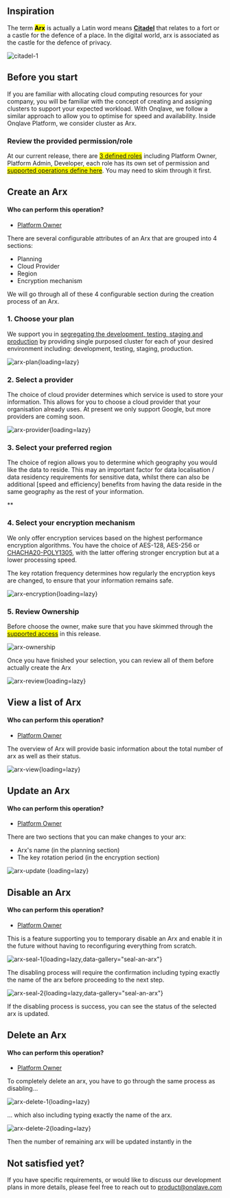 
## **Inspiration**

The term <mark>**Arx**</mark> is actually a Latin word means [**Citadel**](https://en.wikipedia.org/wiki/Arx_(Roman)#:~:text=Arx%20is%20a%20Latin%20word%20meaning%20%22citadel%22.) that relates to a fort or a castle for the defence of a place. In the digital world, arx is associated as the castle for the defence of privacy.

![citadel-1](https://www.macmillandictionaryblog.com/wp-content/uploads/2018/11/14695-810x534.jpg)

## **Before you start**

If you are familiar with allocating cloud computing resources for your company, you will be familiar with the concept of creating and assigning clusters to support your expected workload. With Onqlave, we follow a similar approach to allow you to optimise for speed and availability.
Inside Onqlave Platform, we consider cluster as Arx.

### **Review the provided permission/role**

At our current release, there are <mark>[3 defined roles](../../platform/access.md)</mark> including Platform Owner, Platform Admin, Developer, each role has its own set of permission and <mark>[supported operations define here](../../platform/access.md)</mark>. You may need to skim through it first.

## **Create an Arx**

#### Who can perform this operation?

- [Platform Owner](../../platform/access/#1-platform-owner)

There are several configurable attributes of an Arx that are grouped into 4 sections:

- Planning
- Cloud Provider
- Region
- Encryption mechanism

We will go through all of these 4 configurable section during the creation process of an Arx.

### **1. Choose your plan**

We support you in [segregating the development, testing, staging and production](https://www.isms.online/iso-27002/control-8-31-separation-of-development-test-and-production-environments/#purpose) by providing single purposed cluster for each of your desired environment including: development, testing, staging, production.

![arx-plan](https://t36712295.p.clickup-attachments.com/t36712295/90cb27dd-6df2-427c-b33f-f5c9ca1c943a/arx-2.png){loading=lazy}

### **2. Select a provider**

The choice of cloud provider determines which service is used to store your information. This allows for you to choose a cloud provider that your organisation already uses. At present we only support Google, but more providers are coming soon.

![arx-provider](https://t36712295.p.clickup-attachments.com/t36712295/ef20bef2-a39e-44e5-a005-91b5a0899a01/arx-999.png){loading=lazy}

### **3. Select your preferred region**

The choice of region allows you to determine which geography you would like the data to reside. This may an important factor for data localisation / data residency requirements for sensitive data, whilst there can also be additional [speed and efficiency] benefits from having the data reside in the same geography as the rest of your information.

**
### **4. Select your encryption mechanism**

We only offer encryption services based on the highest performance encryption algorithms. You have the choice of AES-128, AES-256 or [CHACHA20-POLY1305](https://www.rfc-editor.org/rfc/rfc7539), with the latter offering stronger encryption but at a lower processing speed.

The key rotation frequency determines how regularly the encryption keys are changed, to ensure that your information remains safe. 

![arx-encryption](https://t36712295.p.clickup-attachments.com/t36712295/e8b7d50d-8873-40f8-b7e4-2ee8ed343834/arx-2%20(1).png){loading=lazy}

### **5. Review Ownership**

Before choose the owner, make sure that you have skimmed through the <mark>[supported access](../../platform/access)</mark> in this release.

![arx-ownership](https://t36712295.p.clickup-attachments.com/t36712295/14a22a83-1589-4b04-8b18-fb64b6adcafa/arx-2%20(2).png)

Once you have finished your selection, you can review all of them before actually create the Arx

![arx-review](https://t36712295.p.clickup-attachments.com/t36712295/1f331684-23da-419a-9cc0-b56e681de611/arx-2%20(3).png){loading=lazy}

## **View a list of Arx**

#### Who can perform this operation?

- [Platform Owner](../../platform/access/#1-platform-owner)

The overview of Arx will provide basic information about the total number of arx as well as their status.

![arx-view](https://t36712295.p.clickup-attachments.com/t36712295/dbb412a8-6071-474e-9375-380b27e0efdf/arx-2%20(4).png){loading=lazy}

## **Update an Arx**

#### Who can perform this operation?

- [Platform Owner](../../platform/access/#1-platform-owner)

There are two sections that you can make changes to your arx:

- Arx's name (in the planning section)
- The key rotation period (in the encryption section)

![arx-update](https://t36712295.p.clickup-attachments.com/t36712295/6ae882ab-752d-4f54-84cf-c0b51e770de8/arx-2%20(5).png) {loading=lazy}

## **Disable an Arx**
#### Who can perform this operation?

- [Platform Owner](../../platform/access/#1-platform-owner)

This is a feature supporting you to temporary disable an Arx and enable it in the future without having to reconfiguring everything from scratch.

![arx-seal-1](https://t36712295.p.clickup-attachments.com/t36712295/18766b61-5565-4059-983f-561dd023e84e/arx-2%20(6).png){loading=lazy,data-gallery="seal-an-arx"}

The disabling process will require the confirmation including typing exactly the name of the arx before proceeding to the next step.

![arx-seal-2](https://t36712295.p.clickup-attachments.com/t36712295/bbb55952-f71e-4cb7-95b7-e31febfbb645/arx-2%20(7).png){loading=lazy,data-gallery="seal-an-arx"}

If the disabling process is success, you can see the status of the selected arx is updated.

## **Delete an Arx**

#### Who can perform this operation?

- [Platform Owner](../../platform/access/#1-platform-owner)

To completely delete an arx, you have to go through the same process as disabling...

![arx-delete-1](https://t36712295.p.clickup-attachments.com/t36712295/9b173952-24c6-47d8-bdb4-021418567cf8/arx-2%20(9).png){loading=lazy}

... which also including typing exactly the name of the arx.

![arx-delete-2](https://t36712295.p.clickup-attachments.com/t36712295/8185d2c1-a422-4a2a-b00a-ec4b5c96c8a1/arx-2%20(10).png){loading=lazy}

Then the number of remaining arx will be updated instantly in the 

## **Not satisfied yet?**

If you have specific requirements, or would like to discuss our development plans in more details, please feel free to reach out to <product@onqlave.com>